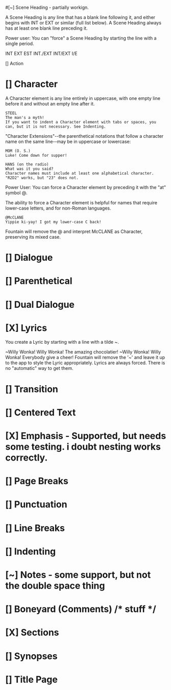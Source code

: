 ﻿

#[~] Scene Heading - partially workign. 

A Scene Heading is any line that has a blank line following it, and either begins with INT or EXT or similar (full list below). 
A Scene Heading always has at least one blank line preceding it.

Power user: You can "force" a Scene Heading by starting the line with a single period.

INT
EXT
EST
INT./EXT
INT/EXT
I/E

[] Action

# [] Character
A Character element is any line entirely in uppercase, with one empty line before it and without an empty line after it.

```
STEEL
The man's a myth!
If you want to indent a Character element with tabs or spaces, you can, but it is not necessary. See Indenting.
```

"Character Extensions"--the parenthetical notations that follow a character name on the same line--may be in uppercase or lowercase:

```
MOM (O. S.)
Luke! Come down for supper!

HANS (on the radio)
What was it you said?
Character names must include at least one alphabetical character. "R2D2" works, but "23" does not.
```
Power User: You can force a Character element by preceding it with the "at" symbol @.

The ability to force a Character element is helpful for names that require lower-case letters, and for non-Roman languages.

```
@McCLANE
Yippie ki-yay! I got my lower-case C back!
```
Fountain will remove the @ and interpret McCLANE as Character, preserving its mixed case.

# [] Dialogue

# [] Parenthetical

# [] Dual Dialogue

# [X] Lyrics

You create a Lyric by starting with a line with a tilde ~.

~Willy Wonka! Willy Wonka! The amazing chocolatier!
~Willy Wonka! Willy Wonka! Everybody give a cheer!
Fountain will remove the '~' and leave it up to the app to style the Lyric appropriately. Lyrics are always forced. There is no "automatic" way to get them.

# [] Transition

# [] Centered Text

# [X] Emphasis - Supported, but needs some testing. i doubt nesting works correctly.

# [] Page Breaks

# [] Punctuation

# [] Line Breaks

# [] Indenting

# [~] Notes - some support, but not the double space thing

# [] Boneyard (Comments) /* stuff */

# [X] Sections

# [] Synopses

# [] Title Page
